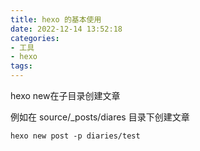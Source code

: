 ```yaml
---
title: hexo 的基本使用
date: 2022-12-14 13:52:18
categories:
- 工具
- hexo
tags:
---
```

hexo new在子目录创建文章

例如在 source/_posts/diares 目录下创建文章

`hexo new post -p diaries/test`
